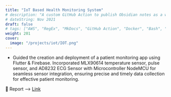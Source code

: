 ```yaml
---
title: "IoT Based Health Monitoring System"
# description: "A custom GitHub Action to publish Obsidian notes as a website"
# dateString: Nov 2021
draft: false
# tags: ["AWS", "RegEx", "MkDocs", "GitHub Action", "Docker", "Bash", "TypeScript", "Node.JS"]
weight: 201
cover:
  image: "/projects/iot/IOT.png"
---
```


- Guided the creation and deployment of a patient monitoring app using Flutter & Firebase. Incorporated MLX90614 temperature sensor, pulse sensor, and AD8232 ECG Sensor with Microcontroller NodeMCU for seamless sensor integration, ensuring precise and timely data collection for effective patient monitoring.




🔗 Report --> [Link](https://drive.google.com/file/d/1krITJ2xxg0yHmscIAcpPKz-DvjqMBs8D/view?usp=sharing)
